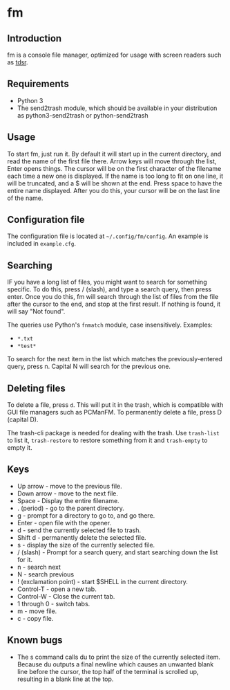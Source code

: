 # fm
## Introduction
fm is a console file manager, optimized for usage with screen readers such as [tdsr](https://github.com/tspivey/tdsr).
## Requirements
* Python 3
* The send2trash module, which should be available in your distribution as python3-send2trash or python-send2trash
## Usage
To start fm, just run it. By default it will start up in the current directory, and read the name of the first file there.
Arrow keys will move through the list, Enter opens things.
The cursor will be on the first character of the filename each time a new one is displayed.
If the name is too long to fit on one line, it will be truncated, and a $ will be shown at the end.
Press space to have the entire name displayed. After you do this, your cursor will be on the last line of the name.

## Configuration file
The configuration file is located at `~/.config/fm/config`.
An example is included in `example.cfg`.

## Searching
IF you have a long list of files, you might want to search for something specific.
To do this, press / (slash), and type a search query, then press enter.
Once you do this, fm will search through the list of files from the file after the cursor to the end, and stop at the first result.
If nothing is found, it will say "Not found".

The queries use Python's `fnmatch` module, case insensitively. Examples:
* `*.txt`
* `*test*`

To search for the next item in the list which matches the previously-entered query, press n. Capital N will search for the previous one.

## Deleting files
To delete a file, press `d`. This will put it in the trash, which is compatible with GUI file managers such as PCManFM.
To permanently delete a file, press D (capital D).

The trash-cli package is needed for dealing with the trash.
Use `trash-list` to list it, `trash-restore` to restore something from it and `trash-empty` to empty it.

## Keys
* Up arrow - move to the previous file.
* Down arrow -  move to the next file.
* Space - Display the entire filename.
* . (period) - go to the parent directory.
* g - prompt for a directory to go to, and go there.
* Enter - open file with the opener.
* d - send the currently selected file to trash.
* Shift d - permanently delete the selected file.
* s - display the size of the currently selected file.
* / (slash) - Prompt for a search query, and start searching down the list for it.
* n - search next
* N - search previous
* ! (exclamation point) - start $SHELL in the current directory.
* Control-T - open a new tab.
* Control-W - Close the current tab.
* 1 through 0 - switch tabs.
* m - move file.
* c - copy file.

## Known bugs
* The s command calls du to print the size of the currently selected item. Because du outputs a final newline which causes an unwanted blank line before the cursor,
the top half of the terminal is scrolled up, resulting in a blank line at the top.
